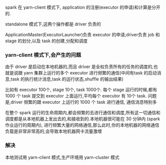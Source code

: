 spark 在 yarn-client 模式下, application 的注册(executor 的申请)和计算是分开的.

standalone 模式下,这两个操作都是 driver 负责的

ApplicationMaster(ExecutorLauncher)负责 executor 的申请;driver负责 job 和 stage 的划分,以及 task 的创建,分配和调度

### yarn-client 模式下,会产生的问题
由于 driver 是启动在本地机器的,而且 driver 是全权负责所有的任务的调度的,也就是说跟 yarn 集群上运行的多个 executor 进行频繁的通信(中间有task
的启动消息,task 的执行统计消息,task 的运行状态,shuffle 的输出结果)

比如有 executor 100个, stage 10个, task 1000个.
每个 stage 运行的时候,都有 1000 个 task 提交到 executor 上面运行,平均每个 executor 有 10个 task.
问题是,driver 频繁的跟 executor 上运行的 1000 个 task 进行通信, 通信消息特别多

在整个 spark 运行的生命周期内,都会频繁的去进行通信和调度,所有这一切通信和调度都是从本地机器上发出去的,和接收到的.本地机器很可能在 30 分钟内
(spark 作业运行的周期内), 进行频繁大量的网络通信,那么此时,你的本地机器的网络通信负载是非常非常高的,会导致本地机器网卡流量激增

### 解决
本地测试用 yarn-client 模式,生产环境用 yarn-cluster 模式
